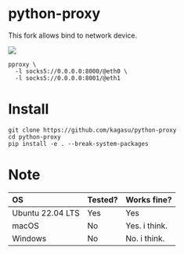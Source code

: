 # python-proxy
This fork allows bind to network device. 

<picture>
  <source media="(prefers-color-scheme: dark)" srcset="https://user-images.githubusercontent.com/1202244/218605530-82e96479-01a3-4371-89a7-656b874a508e.svg">
  <source media="(prefers-color-scheme: light)" srcset="https://user-images.githubusercontent.com/1202244/218605535-7759398c-ccd5-4b61-8a7e-46d128ced1dd.svg">
  <img src="https://user-images.githubusercontent.com/1202244/218605535-7759398c-ccd5-4b61-8a7e-46d128ced1dd.svg">
</picture>

```
pproxy \
  -l socks5://0.0.0.0:8000/@eth0 \
  -l socks5://0.0.0.0:8001/@eth1
```

# Install
```
git clone https://github.com/kagasu/python-proxy
cd python-proxy
pip install -e . --break-system-packages
```

# Note
|OS|Tested?|Works fine?|
|:--|:--|:--|
|Ubuntu 22.04 LTS|Yes|Yes|
|macOS|No|Yes. i think.|
|Windows|No|No. i think.|
